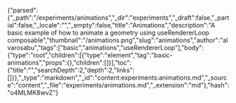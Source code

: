 {"parsed":{"_path":"/experiments/animations","_dir":"experiments","_draft":false,"_partial":false,"_locale":"","_empty":false,"title":"Animations","description":"A basic example of how to animate a geometry using useRendererLoop composable","thumbnail":"/animations.png","slug":"animations","author":"alvarosabu","tags":["basic","animations","useRendererLoop"],"body":{"type":"root","children":[{"type":"element","tag":"basic-animations","props":{},"children":[]}],"toc":{"title":"","searchDepth":2,"depth":2,"links":[]}},"_type":"markdown","_id":"content:experiments:animations.md","_source":"content","_file":"experiments/animations.md","_extension":"md"},"hash":"o4MLMK8wvZ"}